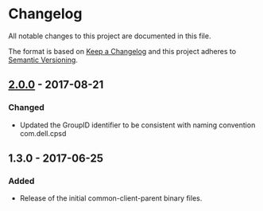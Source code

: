 # Changelog
All notable changes to this project are documented in this file.
 
The format is based on [Keep a Changelog](http://keepachangelog.com/)
and this project adheres to [Semantic Versioning](http://semver.org/).
 
## [2.0.0] - 2017-08-21

### Changed
 - Updated the GroupID identifier to be consistent with naming convention com.dell.cpsd


## 1.3.0 - 2017-06-25

### Added
 - Release of the initial common-client-parent binary files.
 
 [2.0.0]: https://github.com/dellemc-symphony/common-client-parent/compare/1.3.0...2.0.0
